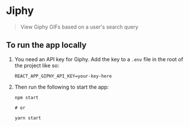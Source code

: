 # Jiphy

> View Giphy GIFs based on a user's search query

## To run the app locally

1. You need an API key for Giphy. Add the key to a `.env` file in the root of the project like so:

    ```shell
    REACT_APP_GIPHY_API_KEY=your-key-here
    ```

2. Then run the following to start the app:

    ```shell
    npm start

    # or

    yarn start
    ```
